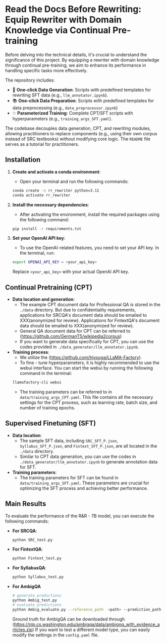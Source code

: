 # Read the Docs Before Rewriting: Equip Rewriter with Domain Knowledge via Continual Pre-training

Before delving into the technical details, it's crucial to understand the significance of this project. By equipping a rewriter with domain knowledge through continual pre-training, we aim to enhance its performance in handling specific tasks more effectively.
 
The repository includes:  

- :rocket: **One-click Data Generation**: Scripts with predefined templates for rewriting SFT data (e.g., `llm_annotator.ipynb`).  
- :books: **One-click Data Preparation**: Scripts with predefined templates for data preprocessing (e.g., `data_preprocessor.ipynb`)
- :sparkles: **Parameterized Training**: Complete CPT/SFT scripts with hyperparameters (e.g., `training_args_SFT.yaml`).  

The codebase decouples data generation, CPT, and rewriting modules, allowing practitioners to replace components (e.g., using their own corpus instead of SRC textbooks) without modifying core logic.  The `README` file serves as a tutorial for practitioners.

## Installation
1. **Create and activate a conda environment**:
   - Open your terminal and run the following commands:
   ```bash
   conda create -n rr_rewriter python=3.11
   conda activate rr_rewriter
   ```

2. **Install the necessary dependencies**:
   - After activating the environment, install the required packages using the following command:
   ```bash
   pip install -r requirements.txt
   ```

3. **Set your OpenAI API key**:
   - To use the OpenAI-related features, you need to set your API key. In the terminal, run:
   ```bash
   export OPENAI_API_KEY = <your_api_key>
   ```
   Replace `<your_api_key>` with your actual OpenAI API key.

## Continual Pretraining (CPT)
- **Data location and generation**:
  - The example CPT document data for Professional QA is stored in the `./data` directory. But due to confidentiality requirements, applications for SRCQA's document data should be emailed to XXX(anonymized for review). Applications for FintextQA's document data should be emailed to XXX(anonymized for review).
  - General QA document data for CPT can be referred to (https://github.com/GermanT5/wikipedia2corpus)
  - If you want to generate data specifically for CPT, you can use the codes provided in `./data_generator/llm_annotator.ipynb`.
- **Training process**:
  - We utilize the (https://github.com/hiyouga/LLaMA-Factory).
  - To fine - tune hyperparameters, it is highly recommended to use the webui interface. You can start the webui by running the following command in the terminal:
  ```bash
  llamafactory-cli webui
  ```
  - The training parameters can be referred to in `data/training_args_CPT.yaml`. This file contains all the necessary settings for the CPT process, such as learning rate, batch size, and number of training epochs.

## Supervised Finetuning (SFT)
- **Data location**:
  - The sample SFT data, including `SRC_SFT_P.json`, `Syllabus_SFT_P.json`, and `Fintext_SFT_P.json`, are all located in the `./data` directory.
  - Similar to CPT data generation, you can use the codes in `./data_generator/llm_annotator.ipynb` to generate annotation data for SFT.
- **Training parameters**:
  - The training parameters for SFT can be found in `data/training_args_SFT.yaml`. These parameters are crucial for optimizing the SFT process and achieving better performance.

## Main Results
To evaluate the performance of the R&R - 7B model, you can execute the following commands:
- **For SRCQA**:
  ```bash
  python SRC_test.py
  ```
- **For FintextQA**:
  ```bash
  python Fintext_test.py
  ```
- **For SyllabusQA**:
  ```bash
  python Syllabus_test.py
  ```

- **For AmbigQA**
  ```bash
  # generate predictions
  python Ambig_test.py
  # evaluate predictions
  python Ambig_evaluate.py --reference_path  <path> --prediction_path  <path>
  ```
  Ground truth for AmbigQA can be downloaded through (https://nlp.cs.washington.edu/ambigqa/data/ambignq_with_evidence_articles.zip)
If you want to test a different model type, you can easily modify the settings in the `config.yaml` file. 
